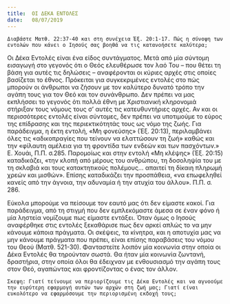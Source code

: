 ```yaml
---
title:  ΟΙ ΔΕΚΑ ΕΝΤΟΛΕΣ
date:   08/07/2019
---
```


`Διαβάστε Ματθ. 22:37-40 και στη συνέχεια Έξ. 20:1-17. Πώς η σύνοψη των εντολών που κάνει ο Ιησούς σας βοηθά να τις κατανοήσετε καλύτερα;`

Οι Δέκα Εντολές είναι ένα είδος συντάγματος. Μετά από μία σύντομη εισαγωγή στο γεγονός ότι ο Θεός ελευθέρωσε τον λαό Του – που θέτει τη βάση για αυτές τις δηλώσεις – αναφέρονται οι κύριες αρχές στις οποίες βασίζεται το έθνος. Πρόκειται για συγκεκριμένες εντολές στο πώς μπορούν οι άνθρωποι να ζήσουν με τον καλύτερο δυνατό τρόπο την αγάπη τους για τον Θεό και τον συνάνθρωπο. Δεν πρέπει να μας εκπλήσσει το γεγονός ότι πολλά έθνη με Χριστιανική κληρονομιά στήριξαν τους νόμους τους σ’ αυτές τις κατευθυντήριες αρχές. Αν και οι περισσότερες εντολές είναι σύντομες, δεν πρέπει να υποτιμούμε το εύρος της επίδρασης και της περιεκτικότητάς τους ως νόμο της ζωής. Για παράδειγμα, η έκτη εντολή, «Μη φονεύσης» (Έξ. 20:13), περιλαμβάνει όλες τις «αδικοπραγίες που τείνουν να ελαττώσουν τη ζωή» καθώς και την «φίλαυτη αμέλεια για τη φροντίδα των ενδεών και των πασχόντων.» Ε. Χουάι, Π.Π. σ.285. Παρομοίως και στην εντολή «Μη κλέψης» (Έξ. 20:15) καταδικάζει, «την κλοπή από μέρους του ανθρώπου, τη δοσοληψία του με τη σκλαβιά και τους κατακτητικούς πολέμους… απαιτεί τη δίκαιη πληρωμή χρεών και μισθών». Επίσης καταδικάζει την προσπάθεια, «να επωφεληθεί κανείς από την άγνοια, την αδυναμία ή την ατυχία του άλλου». Π.Π. σ. 286.

Εύκολα μπορούμε να πείσουμε τον εαυτό μας ότι δεν είμαστε κακοί. Για παράδειγμα, από τη στιγμή που δεν εμπλεκόμαστε άμεσα σε έναν φόνο ή μία ληστεία νομίζουμε πως είμαστε εντάξει. Όταν όμως ο Ιησούς αναφέρθηκε στις εντολές ξεκαθάρισε πως δεν αρκεί απλώς το να μην κάνουμε κάποια πράγματα. Οι σκέψεις, τα κίνητρα, και η αποτυχία μας να μην κάνουμε πράγματα που πρέπει, είναι επίσης παραβάσεις του νόμου του Θεού (Ματθ. 521-30). Φανταστείτε λοιπόν μία κοινωνία στην οποία οι Δέκα Εντολές θα τηρούνταν σωστά. Θα ήταν μία κοινωνία ζωντανή, δραστήρια, στην οποία όλοι θα έδειχναν με ενθουσιασμό την αγάπη τους στον Θεό, αγαπώντας και φροντίζοντας ο ένας τον άλλον.

`Σκεψη: Γιατί τείνουμε να περιορίζουμε τις Δέκα Εντολές και να αγνοούμε την ευρύτερη εφαρμογή αυτών των αρχών στη ζωή μας; Γιατί είναι ευκολότερο να εφαρμόσουμε την περιορισμένη εκδοχή τους; `
